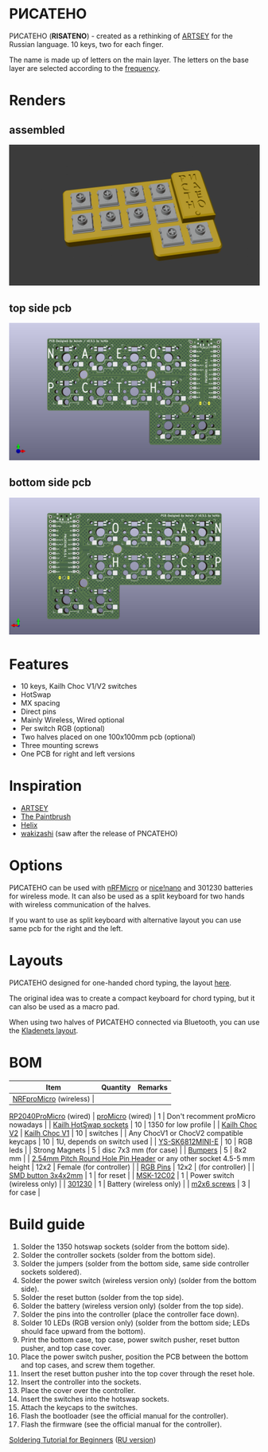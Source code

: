 # РИСАТЕНО

РИСАТЕНО (__RISATENO__) - created as a rethinking of [ARTSEY](https://artsey.io/) for the Russian language. 10 keys, two for each finger.

The name is made up of letters on the main layer. The letters on the base layer are selected according to the [frequency](https://ru.wikipedia.org/wiki/%D0%A7%D0%B0%D1%81%D1%82%D0%BE%D1%82%D0%BD%D0%BE%D1%81%D1%82%D1%8C).

# Renders

## assembled

![assembled](pcb/PNCATEHO_v5/renders/assembled-wo-keycaps.png)

## top side pcb

![front](pcb/PNCATEHO_v5/renders/front.png)

## bottom side pcb

![back](pcb/PNCATEHO_v5/renders/back.png)

# Features

* 10 keys, Kailh Choc V1/V2 switches
* HotSwap
* MX spacing
* Direct pins 
* Mainly Wireless, Wired optional
* Per switch RGB (optional)
* Two halves placed on one 100x100mm pcb (optional)
* Three mounting screws
* One PCB for right and left versions

# Inspiration

* [ARTSEY](https://artsey.io/)
* [The Paintbrush](https://github.com/artseyio/thepaintbrush)
* [Helix](https://github.com/MakotoKurauchi/helix)
* [wakizashi](https://klava.wiki/hypha/%D0%BA%D0%BB%D0%B0%D0%B2%D0%B8%D0%B0%D1%82%D1%83%D1%80%D1%8B/%D0%B2%D0%B0%D0%BA%D0%B8%D0%B4%D0%B7%D0%B0%D1%81%D0%B8) (saw after the release of PNCATEHO)

# Options

РИСАТЕНО can be used with [nRFMicro](https://github.com/joric/nrfmicro) or [nice!nano](https://nicekeyboards.com/nice-nano/) and 301230 batteries for wireless mode. It can also be used as a split keyboard for two hands with wireless communication of the halves.

If you want to use as split keyboard with alternative layout you can use same pcb for the right and the left.

# Layouts

РИСАТЕНО designed for one-handed chord typing, the layout [here](http://www.keyboard-layout-editor.com/#/gists/019e404b4ab5db93cd75010ad90777a4). 

The original idea was to create a compact keyboard for chord typing, but it can also be used as a macro pad.

When using two halves of РИСАТЕНО connected via Bluetooth, you can use the [Kladenets layout](https://ibnteo.github.io/kladenets/).

# BOM

| Item                                                                       | Quantity | Remarks                              |
| -------------------------------------------------------------------------- | -------: | ------------------------------------ |
| [NRFproMicro](https://aliexpress.com/item/1005007088422530.html) (wireless) \|
  [RP2040ProMicro](https://aliexpress.com/item/1005006787060405.html) (wired) \|
  [proMicro](https://aliexpress.com/item/32840365436.html) (wired)           | 1        | Don't recomment proMicro nowadays    |
| [Kailh HotSwap sockets](https://aliexpress.com/item/1005003873653184.html) | 10       | 1350 for low profile                 |
| [Kailh Choc V2](https://aliexpress.com/item/1005008651091078.html) \|
  [Kailh Choc V1](https://aliexpress.com/item/32959996455.html)              | 10       | switches                             |
| Any ChocV1 or ChocV2 compatible keycaps                                    | 10       | 1U, depends on switch used           |
| [YS-SK6812MINI-E](https://aliexpress.comj/item/4000475685852.html)         | 10       | RGB leds                             |
| Strong Magnets                                                             | 5        | disc 7x3 mm (for case)               |
| [Bumpers](https://aliexpress.com/item/4001188580018.html)                  | 5        | 8x2 mm                               |
| [2.54mm Pitch Round Hole Pin Header](https://aliexpress.com/item/1005006673257121.html)
  or any other socket 4.5-5 mm height                                        | 12x2     | Female (for controller)              |
| [RGB Pins](https://aliexpress.com/item/1005006359264558.html)              | 12x2     | (for controller)                     |
| [SMD button 3x4x2mm](https://aliexpress.com/item/1005008598353804.html)    | 1        | for reset                            |
| [MSK-12C02](https://aliexpress.com/item/1005006710234187.html)             | 1        | Power switch  (wireless only)        |
| [301230](https://aliexpress.com/item/32732458079.html)                     | 1        | Battery  (wireless only)             |
| [m2x6 screws](https://aliexpress.com/item/1005002136927329.html)           | 3        | for case                             |

# Build guide

1. Solder the 1350 hotswap sockets (solder from the bottom side).
2. Solder the controller sockets (solder from the bottom side).
3. Solder the jumpers (solder from the bottom side, same side controller sockets soldered).
4. Solder the power switch (wireless version only) (solder from the bottom side).
5. Solder the reset button (solder from the top side).
6. Solder the battery (wireless version only) (solder from the top side).
7. Solder the pins into the controller (place the controller face down).
8. Solder 10 LEDs (RGB version only) (solder from the bottom side; LEDs should face upward from the bottom).
9. Print the bottom case, top case, power switch pusher, reset button pusher, and top case cover.
10. Place the power switch pusher, position the PCB between the bottom and top cases, and screw them together.
11. Insert the reset button pusher into the top cover through the reset hole.
12. Insert the controller into the sockets.
13. Place the cover over the controller.
14. Insert the switches into the hotswap sockets.
15. Attach the keycaps to the switches.
16. Flash the bootloader (see the official manual for the controller).
17. Flash the firmware (see the official manual for the controller).

[Soldering Tutorial for Beginners](https://mightyohm.com/files/soldercomic/FullSolderComic_EN.pdf) ([RU version](https://sho0.neocities.org/downloads/komiks_payat_prosto.pdf))
